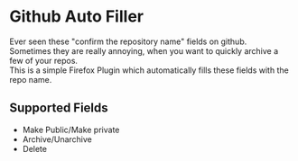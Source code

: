 # Github Auto Filler
Ever seen these "confirm the repository name" fields on github.<br>
Sometimes they are really annoying, when you want to quickly archive a few of your repos.<br>
This is a simple Firefox Plugin which automatically fills these fields with the repo name.

## Supported Fields
- Make Public/Make private
- Archive/Unarchive
- Delete
